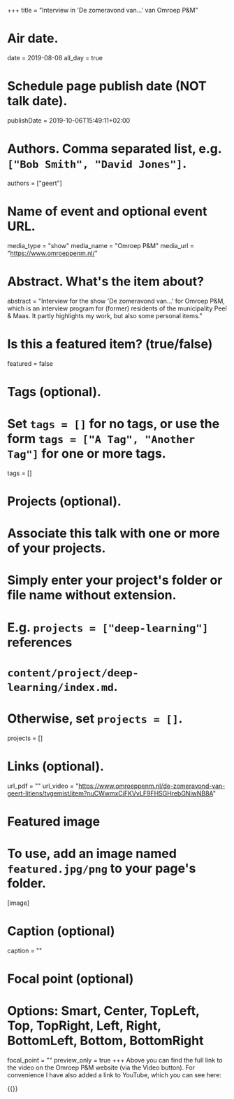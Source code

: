 +++
title = "Interview in 'De zomeravond van...' van Omroep P&M"

# Air date.
date = 2019-08-08
all_day = true

# Schedule page publish date (NOT talk date).
publishDate = 2019-10-06T15:49:11+02:00

# Authors. Comma separated list, e.g. `["Bob Smith", "David Jones"]`.
authors = ["geert"]

# Name of event and optional event URL.
media_type = "show"
media_name = "Omroep P&M"
media_url = "https://www.omroeppenm.nl/"

# Abstract. What's the item about?
abstract = "Interview for the show 'De zomeravond van...' for Omroep P&M, which is an interview program for (former) residents of the municipality Peel & Maas. It partly highlights my work, but also some personal items."

# Is this a featured item? (true/false)
featured = false

# Tags (optional).
#   Set `tags = []` for no tags, or use the form `tags = ["A Tag", "Another Tag"]` for one or more tags.
tags = []

# Projects (optional).
#   Associate this talk with one or more of your projects.
#   Simply enter your project's folder or file name without extension.
#   E.g. `projects = ["deep-learning"]` references 
#   `content/project/deep-learning/index.md`.
#   Otherwise, set `projects = []`.
projects = []

# Links (optional).
url_pdf = ""
url_video = "https://www.omroeppenm.nl/de-zomeravond-van-geert-litjens/tvgemist/item?nuCWwmxCiFKVvLF9FHSGHrebGNiwNB8A"

# Featured image
# To use, add an image named `featured.jpg/png` to your page's folder. 
[image]
  # Caption (optional)
  caption = ""

  # Focal point (optional)
  # Options: Smart, Center, TopLeft, Top, TopRight, Left, Right, BottomLeft, Bottom, BottomRight
  focal_point = ""
  preview_only = true
+++
Above you can find the full link to the video on the Omroep P&M website (via the Video button). For convenience I have also added a link to YouTube, which you can see here:

{{<youtube seXpZq9v1EU>}}